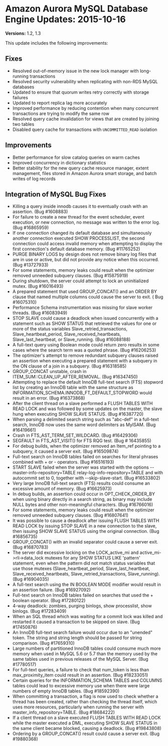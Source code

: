 # Amazon Aurora MySQL Database Engine Updates: 2015\-10\-16<a name="AuroraMySQL.Updates.20151016"></a>

**Versions:** 1\.2, 1\.3

This update includes the following improvements:

## Fixes<a name="AuroraMySQL.Updates.20151016.Fixes"></a>
+ Resolved out\-of\-memory issue in the new lock manager with long\-running transactions
+ Resolved security vulnerability when replicating with non\-RDS MySQL databases
+ Updated to ensure that quorum writes retry correctly with storage failures
+ Updated to report replica lag more accurately
+ Improved performance by reducing contention when many concurrent transactions are trying to modify the same row
+ Resolved query cache invalidation for views that are created by joining two tables
+ Disabled query cache for transactions with `UNCOMMITTED_READ` isolation

## Improvements<a name="AuroraMySQL.Updates.20151016.Improvements"></a>
+ Better performance for slow catalog queries on warm caches
+ Improved concurrency in dictionary statistics
+ Better stability for the new query cache resource manager, extent management, files stored in Amazon Aurora smart storage, and batch writes of log records

## Integration of MySQL Bug Fixes<a name="AuroraMySQL.Updates.20151016.BugFixes"></a>
+ Killing a query inside innodb causes it to eventually crash with an assertion\. \(Bug \#1608883\)
+ For failure to create a new thread for the event scheduler, event execution, or new connection, no message was written to the error log\. \(Bug \#16865959\)
+ If one connection changed its default database and simultaneously another connection executed SHOW PROCESSLIST, the second connection could access invalid memory when attempting to display the first connection's default database memory\. \(Bug \#11765252\)
+ PURGE BINARY LOGS by design does not remove binary log files that are in use or active, but did not provide any notice when this occurred\. \(Bug \#13727933\)
+ For some statements, memory leaks could result when the optimizer removed unneeded subquery clauses\. \(Bug \#15875919\) 
+ During shutdown, the server could attempt to lock an uninitialized mutex\. \(Bug \#16016493\)
+ A prepared statement that used GROUP\_CONCAT\(\) and an ORDER BY clause that named multiple columns could cause the server to exit\. \( Bug \#16075310\)
+ Performance Schema instrumentation was missing for slave worker threads\. \(Bug \#16083949\)
+ STOP SLAVE could cause a deadlock when issued concurrently with a statement such as SHOW STATUS that retrieved the values for one or more of the status variables Slave\_retried\_transactions, Slave\_heartbeat\_period, Slave\_received\_heartbeats, Slave\_last\_heartbeat, or Slave\_running\. \(Bug \#16088188\)
+ A full\-text query using Boolean mode could return zero results in some cases where the search term was a quoted phrase\. \(Bug \#16206253\)
+ The optimizer's attempt to remove redundant subquery clauses raised an assertion when executing a prepared statement with a subquery in the ON clause of a join in a subquery\. \(Bug \#16318585\)
+ GROUP\_CONCAT unstable, crash in ITEM\_SUM::CLEAN\_UP\_AFTER\_REMOVAL\. \(Bug \#16347450\)
+ Attempting to replace the default InnoDB full\-text search \(FTS\) stopword list by creating an InnoDB table with the same structure as INFORMATION\_SCHEMA\.INNODB\_FT\_DEFAULT\_STOPWORD would result in an error\. \(Bug \#16373868\)
+ After the client thread on a slave performed a FLUSH TABLES WITH READ LOCK and was followed by some updates on the master, the slave hung when executing SHOW SLAVE STATUS\. \(Bug \#16387720\)
+ When parsing a delimited search string such as "abc\-def" in a full\-text search, InnoDB now uses the same word delimiters as MyISAM\. \(Bug \#16419661\)
+ Crash in FTS\_AST\_TERM\_SET\_WILDCARD\. \(Bug \#16429306\)
+ SEGFAULT in FTS\_AST\_VISIT\(\) for FTS RQG test\. \(Bug \# 16435855\)
+ For debug builds, when the optimizer removed an Item\_ref pointing to a subquery, it caused a server exit\. \(Bug \#16509874\)
+ Full\-text search on InnoDB tables failed on searches for literal phrases combined with \+ or \- operators\. \(Bug \#16516193\)
+ START SLAVE failed when the server was started with the options \-\-master\-info\-repository=TABLE relay\-log\-info\-repository=TABLE and with autocommit set to 0, together with \-\-skip\-slave\-start\. \(Bug \#16533802\)
+ Very large InnoDB full\-text search \(FTS\) results could consume an excessive amount of memory\. \(Bug \#16625973\)
+ In debug builds, an assertion could occur in OPT\_CHECK\_ORDER\_BY when using binary directly in a search string, as binary may include NULL bytes and other non\-meaningful characters\. \(Bug \#16766016\)
+ For some statements, memory leaks could result when the optimizer removed unneeded subquery clauses\. \(Bug \#16807641\)
+ It was possible to cause a deadlock after issuing FLUSH TABLES WITH READ LOCK by issuing STOP SLAVE in a new connection to the slave, then issuing SHOW SLAVE STATUS using the original connection\. \(Bug \#16856735\)
+ GROUP\_CONCAT\(\) with an invalid separator could cause a server exit\. \(Bug \#16870783\)
+ The server did excessive locking on the LOCK\_active\_mi and active\_mi\->rli\->data\_lock mutexes for any SHOW STATUS LIKE 'pattern' statement, even when the pattern did not match status variables that use those mutexes \(Slave\_heartbeat\_period, Slave\_last\_heartbeat, Slave\_received\_heartbeats, Slave\_retried\_transactions, Slave\_running\)\. \(Bug \#16904035\)
+ A full\-text search using the IN BOOLEAN MODE modifier would result in an assertion failure\. \(Bug \#16927092\)
+ Full\-text search on InnoDB tables failed on searches that used the \+ boolean operator\. \(Bug \#17280122\)
+ 4\-way deadlock: zombies, purging binlogs, show processlist, show binlogs\. \(Bug \#17283409\)
+ When an SQL thread which was waiting for a commit lock was killed and restarted it caused a transaction to be skipped on slave\. \(Bug \#17450876\)
+ An InnoDB full\-text search failure would occur due to an "unended" token\. The string and string length should be passed for string comparison\. \(Bug \#17659310\)
+ Large numbers of partitioned InnoDB tables could consume much more memory when used in MySQL 5\.6 or 5\.7 than the memory used by the same tables used in previous releases of the MySQL Server\. \(Bug \#17780517\)
+ For full\-text queries, a failure to check that num\_token is less than max\_proximity\_item could result in an assertion\. \(Bug \#18233051\)
+ Certain queries for the INFORMATION\_SCHEMA TABLES and COLUMNS tables could lead to excessive memory use when there were large numbers of empty InnoDB tables\. \(Bug \#18592390\)
+ When committing a transaction, a flag is now used to check whether a thread has been created, rather than checking the thread itself, which uses more resources, particularly when running the server with master\_info\_repository=TABLE\. \(Bug \#18684222\)
+ If a client thread on a slave executed FLUSH TABLES WITH READ LOCK while the master executed a DML, executing SHOW SLAVE STATUS in the same client became blocked, causing a deadlock\. \(Bug \#19843808\)
+ Ordering by a GROUP\_CONCAT\(\) result could cause a server exit\. \(Bug \#19880368\)
